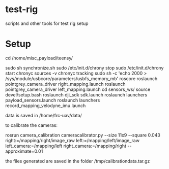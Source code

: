 # test-rig
scripts and other tools for test rig setup

# Setup
cd /home/misc_payload/teensy/

sudo sh synchronize.sh
sudo /etc/init.d/chrony stop
sudo /etc/init.d/chrony start
chronyc sources -v
chronyc tracking
sudo sh -c 'echo 2000 > /sys/module/usbcore/parameters/usbfs_memory_mb'
roscore
roslaunch pointgrey_camera_driver right_mapping.launch 
roslaunch pointgrey_camera_driver left_mapping.launch
cd sensors_ws/
source devel/setup.bash
roslaunch dji_sdk sdk.launch
roslaunch launchers payload_sensors.launch
roslaunch launchers record_mapping_velodyne_imu.launch

data is saved in /home/frc-uav/data/


to calibrate the cameras:

rosrun camera_calibration cameracalibrator.py --size 11x9 --square 0.043 right:=/mapping/right/image_raw left:=/mapping/left/image_raw left_camera:=/mapping/left right_camera:=/mapping/right --approximate=0.01

the files generated are saved in the folder /tmp/calibrationdata.tar.gz

